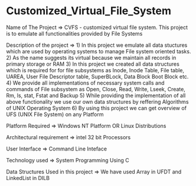 # Customized_Virtual_File_System
Name of The Project 
=> CVFS - customized virtual file system. This project is to emulate all functionalities
provided by File Systems 

Description of the project
=> 1) In this project we emulate all data stuctures which are used by operating systems 
      to manage File system oriented tasks.
   2) As the name suggests its virtual because we maintain all records in primary storage or RAM
   3) In this project we created all data structures which is required for for file 
    subsystems as Inode, Inode Table, File table, UAREA, User File Descriptor table, 
   SuperBLock, Data Block Boot Block etc.
   4) We provide all implementations of necessary system calls and commands of File
   subsystem as Open, Close, Read, Write, Lseek, Create, Rm, ls, stat, Fstat and Backup
   5) While providing the implementation of all above functionality we use our own 
   data structures by reffering Algorithms of UNIX Operating System
   6) By using this project we can get overview of UFS (UNIX File System) on any Platform

Platform Required
=> Windows NT Platform OR Linux Distributions 

Architectural requirement 
=> intel 32 bit Processors

User Interface 
=> Command Line Inteface

Technology used
=> System Programming Using C

Data Structures Used in this project 
=> We have used Array in UFDT and LinkedList in DILB
